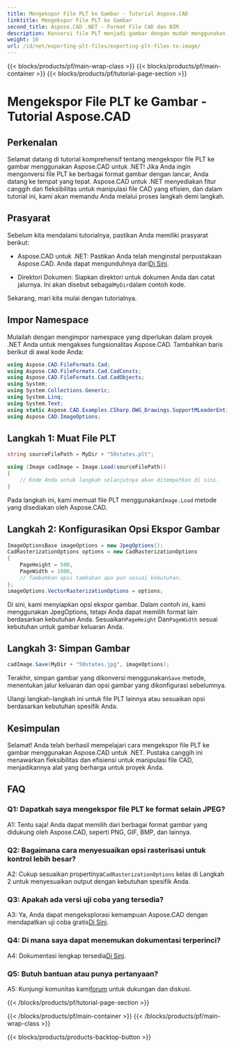 ```yaml
---
title: Mengekspor File PLT ke Gambar - Tutorial Aspose.CAD
linktitle: Mengekspor File PLT ke Gambar
second_title: Aspose.CAD .NET - Format File CAD dan BIM
description: Konversi file PLT menjadi gambar dengan mudah menggunakan Aspose.CAD untuk .NET. Jelajahi opsi fleksibel dan integrasi sempurna untuk kebutuhan manipulasi file CAD Anda.
weight: 10
url: /id/net/exporting-plt-files/exporting-plt-files-to-image/
---
```


{{< blocks/products/pf/main-wrap-class >}}
{{< blocks/products/pf/main-container >}}
{{< blocks/products/pf/tutorial-page-section >}}

# Mengekspor File PLT ke Gambar - Tutorial Aspose.CAD

## Perkenalan

Selamat datang di tutorial komprehensif tentang mengekspor file PLT ke gambar menggunakan Aspose.CAD untuk .NET! Jika Anda ingin mengonversi file PLT ke berbagai format gambar dengan lancar, Anda datang ke tempat yang tepat. Aspose.CAD untuk .NET menyediakan fitur canggih dan fleksibilitas untuk manipulasi file CAD yang efisien, dan dalam tutorial ini, kami akan memandu Anda melalui proses langkah demi langkah.

## Prasyarat

Sebelum kita mendalami tutorialnya, pastikan Anda memiliki prasyarat berikut:

-  Aspose.CAD untuk .NET: Pastikan Anda telah menginstal perpustakaan Aspose.CAD. Anda dapat mengunduhnya dari[Di Sini](https://releases.aspose.com/cad/net/).

-  Direktori Dokumen: Siapkan direktori untuk dokumen Anda dan catat jalurnya. Ini akan disebut sebagai`MyDir`dalam contoh kode.

Sekarang, mari kita mulai dengan tutorialnya.

## Impor Namespace

Mulailah dengan mengimpor namespace yang diperlukan dalam proyek .NET Anda untuk mengakses fungsionalitas Aspose.CAD. Tambahkan baris berikut di awal kode Anda:

```csharp
using Aspose.CAD.FileFormats.Cad;
using Aspose.CAD.FileFormats.Cad.CadConsts;
using Aspose.CAD.FileFormats.Cad.CadObjects;
using System;
using System.Collections.Generic;
using System.Linq;
using System.Text;
using static Aspose.CAD.Examples.CSharp.DWG_Drawings.SupportMLeaderEntityForDWGFormat;
using Aspose.CAD.ImageOptions;
```

## Langkah 1: Muat File PLT

```csharp
string sourceFilePath = MyDir + "50states.plt";

using (Image cadImage = Image.Load(sourceFilePath))
{
    // Kode Anda untuk langkah selanjutnya akan ditempatkan di sini.
}
```

 Pada langkah ini, kami memuat file PLT menggunakan`Image.Load` metode yang disediakan oleh Aspose.CAD.

## Langkah 2: Konfigurasikan Opsi Ekspor Gambar

```csharp
ImageOptionsBase imageOptions = new JpegOptions();
CadRasterizationOptions options = new CadRasterizationOptions
{
    PageHeight = 500,
    PageWidth = 1000,
    // Tambahkan opsi tambahan apa pun sesuai kebutuhan.
};
imageOptions.VectorRasterizationOptions = options;
```

 Di sini, kami menyiapkan opsi ekspor gambar. Dalam contoh ini, kami menggunakan JpegOptions, tetapi Anda dapat memilih format lain berdasarkan kebutuhan Anda. Sesuaikan`PageHeight` Dan`PageWidth` sesuai kebutuhan untuk gambar keluaran Anda.

## Langkah 3: Simpan Gambar

```csharp
cadImage.Save(MyDir + "50states.jpg", imageOptions);
```

 Terakhir, simpan gambar yang dikonversi menggunakan`Save` metode, menentukan jalur keluaran dan opsi gambar yang dikonfigurasi sebelumnya.

Ulangi langkah-langkah ini untuk file PLT lainnya atau sesuaikan opsi berdasarkan kebutuhan spesifik Anda.

## Kesimpulan

Selamat! Anda telah berhasil mempelajari cara mengekspor file PLT ke gambar menggunakan Aspose.CAD untuk .NET. Pustaka canggih ini menawarkan fleksibilitas dan efisiensi untuk manipulasi file CAD, menjadikannya alat yang berharga untuk proyek Anda.

## FAQ

### Q1: Dapatkah saya mengekspor file PLT ke format selain JPEG?

A1: Tentu saja! Anda dapat memilih dari berbagai format gambar yang didukung oleh Aspose.CAD, seperti PNG, GIF, BMP, dan lainnya.

### Q2: Bagaimana cara menyesuaikan opsi rasterisasi untuk kontrol lebih besar?

 A2: Cukup sesuaikan propertinya`CadRasterizationOptions` kelas di Langkah 2 untuk menyesuaikan output dengan kebutuhan spesifik Anda.

### Q3: Apakah ada versi uji coba yang tersedia?

 A3: Ya, Anda dapat mengeksplorasi kemampuan Aspose.CAD dengan mendapatkan uji coba gratis[Di Sini](https://releases.aspose.com/).

### Q4: Di mana saya dapat menemukan dokumentasi terperinci?

 A4: Dokumentasi lengkap tersedia[Di Sini](https://reference.aspose.com/cad/net/).

### Q5: Butuh bantuan atau punya pertanyaan?

 A5: Kunjungi komunitas kami[forum](https://forum.aspose.com/c/cad/19) untuk dukungan dan diskusi.

{{< /blocks/products/pf/tutorial-page-section >}}

{{< /blocks/products/pf/main-container >}}
{{< /blocks/products/pf/main-wrap-class >}}

{{< blocks/products/products-backtop-button >}}
